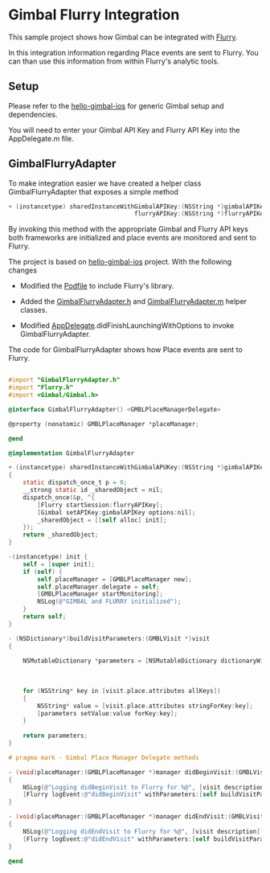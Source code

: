 # Gimbal Flurry Integration #

This sample project shows how Gimbal can be integrated with [Flurry](https://dev.flurry.com).

In this integration information regarding Place events are sent to Flurry. You can than use this information from within Flurry's analytic tools.

## Setup ##

Please refer to the [hello-gimbal-ios](https://github.com/gimbalinc/hello-gimbal-ios) for generic Gimbal setup and dependencies.

You will need to enter your Gimbal API Key and Flurry API Key into the AppDelegate.m file.

## GimbalFlurryAdapter ##

To make integration easier we have created a helper class GimbalFlurryAdapter that exposes a simple method

```objective-c
+ (instancetype) sharedInstanceWithGimbalAPIKey:(NSString *)gimbalAPIKey
                                   flurryAPIKey:(NSString *)flurryAPIKey;
```

By invoking this method with the appropriate Gimbal and Flurry API keys both frameworks are initialized and place events are monitored and sent to Flurry.

The project is based on [hello-gimbal-ios](https://github.com/gimbalinc/hello-gimbal-ios) project. With the following changes

* Modified the [Podfile](https://bitbucket.org/gimbal/flurry-integration/src/bc6a227cdfce9f5df51fb8b9ef9d168286ff33b9/Podfile?fileviewer=file-view-default) to include Flurry's library.

* Added the [GimbalFlurryAdapter.h](https://bitbucket.org/gimbal/flurry-integration/src/ec90dd07169a2b91e338f87764b336b5e779578a/flurry-integration/GimbalFlurryAdapter.h?at=master&fileviewer=file-view-default) and [GimbalFlurryAdapter.m](https://bitbucket.org/gimbal/flurry-integration/src/ec90dd07169a2b91e338f87764b336b5e779578a/flurry-integration/GimbalFlurryAdapter.m?at=master&fileviewer=file-view-default) helper classes.

* Modified [AppDelegate](https://bitbucket.org/gimbal/flurry-integration/src/ec90dd07169a2b91e338f87764b336b5e779578a/flurry-integration/AppDelegate.m?at=master&fileviewer=file-view-default).didFinishLaunchingWithOptions to invoke GimbalFlurryAdapter.

The code for GimbalFlurryAdapter shows how Place events are sent to Flurry.


```objective-c

#import "GimbalFlurryAdapter.h"
#import "Flurry.h"
#import <Gimbal/Gimbal.h>

@interface GimbalFlurryAdapter() <GMBLPlaceManagerDelegate>

@property (nonatomic) GMBLPlaceManager *placeManager;

@end

@implementation GimbalFlurryAdapter

+ (instancetype) sharedInstanceWithGimbalAPUKey:(NSString *)gimbalAPIKey withFlurryAPIKey:(NSString *)flurryAPIKey
{
    static dispatch_once_t p = 0;
    __strong static id _sharedObject = nil;
    dispatch_once(&p, ^{
        [Flurry startSession:flurryAPIKey];
        [Gimbal setAPIKey:gimbalAPIKey options:nil];
        _sharedObject = [[self alloc] init];
    });
    return _sharedObject;
}

-(instancetype) init {
    self = [super init];
    if (self) {
        self.placeManager = [GMBLPlaceManager new];
        self.placeManager.delegate = self;
        [GMBLPlaceManager startMonitoring];
        NSLog(@"GIMBAL and FLURRY initialized");
    }
    return self;
}

- (NSDictionary*)buildVisitParameters:(GMBLVisit *)visit
{
    
    NSMutableDictionary *parameters = [NSMutableDictionary dictionaryWithDictionary:@{@"visitId" : visit.visitID,
                                                                                      @"placeId" : visit.place.identifier,
                                                                                      @"placeName" : visit.place.name}];
    
    for (NSString* key in [visit.place.attributes allKeys])
    {
        NSString* value = [visit.place.attributes stringForKey:key];
        [parameters setValue:value forKey:key];
    }
    
    return parameters;
}

# pragma mark - Gimbal Place Manager Delegate methods

- (void)placeManager:(GMBLPlaceManager *)manager didBeginVisit:(GMBLVisit *)visit
{
    NSLog(@"Logging didBeginVisit to Flurry for %@", [visit description]);
    [Flurry logEvent:@"didBeginVisit" withParameters:[self buildVisitParameters:visit]];
}

- (void)placeManager:(GMBLPlaceManager *)manager didEndVisit:(GMBLVisit *)visit
{
    NSLog(@"Logging didEndVisit to Flurry for %@", [visit description]);
    [Flurry logEvent:@"didEndVisit" withParameters:[self buildVisitParameters:visit]];
}

@end

```
